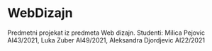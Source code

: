 # WebDizajn
Predmetni projekat iz predmeta Web dizajn. Studenti: Milica Pejovic AI43/2021, Luka Zuber AI49/2021, Aleksandra Djordjevic AI22/2021

